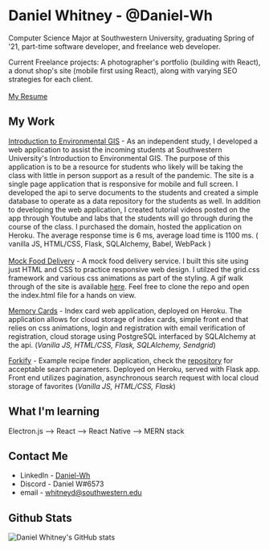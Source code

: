 # Daniel Whitney - @Daniel-Wh

Computer Science Major at Southwestern University, graduating Spring of '21, part-time software developer, and freelance web developer.

Current Freelance projects: A photographer's portfolio (building with React), a donut shop's site (mobile first using React), along with varying SEO strategies for each client.  <br/>
<br/>
[My Resume](https://github.com/Daniel-Wh/Daniel-WH/blob/master/resume.pdf)

## My Work
[Introduction to Environmental GIS](https://www.introtogis.com/) - As an independent study, I developed a web application to assist the incoming students at Southwestern University's Introduction to Environmental GIS. The purpose of this application is to be a resource for students who likely will be taking the class with little in person support as a result of the pandemic. The site is a single page application that is  responsive for mobile and full screen. I developed the api to serve documents to the students and created a simple database to operate as a data repository for the students as well. In addition to developing the web application, I created tutorial videos posted on the app through Youtube and labs that the students will go through during the course of the class. I purchased the domain, hosted the application on Heroku. The average response time is 6 ms, average load time is 1100 ms. ( vanilla JS, HTML/CSS, Flask, SQLAlchemy, Babel, WebPack )
<br/>
<br/>
[Mock Food Delivery](https://github.com/Daniel-Wh/MockFoodDelivery) - A mock food delivery service. I built this site using just HTML and CSS to practice responsive web design. I utilzed the grid.css framework and various css animations as part of the styling. A gif walk through of the site is available [here](https://github.com/Daniel-Wh/MockFoodDelivery). Feel free to clone the repo and open the index.html file for a hands on view.

[Memory Cards](https://github.com/Daniel-Wh/MemoryCards) - Index card web application, deployed on Heroku. The application allows for cloud storage of index cards, simple front end that relies on css animations, login and registration with email verification of registration, cloud storage using PostgreSQL interfaced by SQLAlchemy at the api. (_Vanilla JS, HTML/CSS, Flask, SQLAlchemy, Sendgrid_)

[Forkify](https://github.com/Daniel-Wh/Forkify-Production) - Example recipe finder application, check the [repository](https://github.com/Daniel-Wh/Forkify-Production) for acceptable search parameters. Deployed on Heroku, served with Flask app. Front end utilizes pagination, asynchronous search request with local cloud storage of favorites (_Vanilla JS, HTML/CSS, Flask_)

## What I'm learning

Electron.js --> React --> React Native --> MERN stack

## Contact Me

- LinkedIn - [Daniel-Wh](https://www.linkedin.com/in/daniel-whitney-04a040139/)
- Discord - Daniel W#6573
- email - whitneyd@southwestern.edu

## Github Stats

![Daniel Whitney's GitHub stats](https://github-readme-stats.vercel.app/api?username=daniel-wh&show_icons=true&theme=dark)

<!--
**Daniel-Wh/Daniel-WH** is a ✨ _special_ ✨ repository because its `README.md` (this file) appears on your GitHub profile.

Here are some ideas to get you started:

- 🔭 I’m currently working on ...
- 🌱 I’m currently learning ...
- 👯 I’m looking to collaborate on ...
- 🤔 I’m looking for help with ...
- 💬 Ask me about ...
- 📫 How to reach me: ...
- 😄 Pronouns: ...
- ⚡ Fun fact: ...
-->
